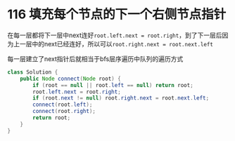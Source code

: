 # 116 填充每个节点的下一个右侧节点指针

在每一层都将下一层中next连好`root.left.next = root.right`，到了下一层后因为上一层中的next已经连好，所以可以`root.right.next = root.next.left`

每一层建立了next指针后就相当于bfs层序遍历中队列的遍历方式

```java
class Solution {
    public Node connect(Node root) {
        if (root == null || root.left == null) return root;
        root.left.next = root.right;
        if (root.next != null) root.right.next = root.next.left;
        connect(root.left);
        connect(root.right);
        return root;
    }
}
```
